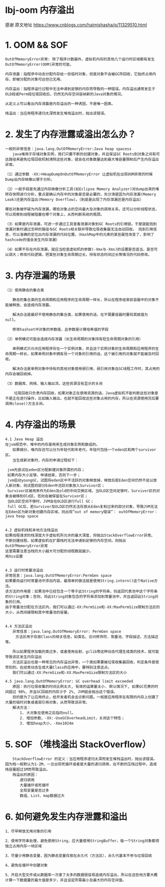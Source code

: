 # lbj-oom 内存溢出

感谢
原文地址
https://www.cnblogs.com/haimishasha/p/11329510.html

# 1. OOM && SOF
    OutOfMemoryError异常: 除了程序计数器外，虚拟机内存的其他几个运行时区域都有发生OutOfMemoryError(OOM)异常的可能，

    内存泄露：指程序中动态分配内存给一些临时对象，但是对象不会被GC所回收，它始终占用内存。即被分配的对象可达但已无用。

    内存溢出：指程序运行过程中无法申请到足够的内存而导致的一种错误。内存溢出通常发生于OLD段或Perm段垃圾回收后，仍然无内存空间容纳新的Java对象的情况。
    
    从定义上可以看出内存泄露是内存溢出的一种诱因，不是唯一因素。
    
    栈溢出：当应用程序递归太深而发生堆栈溢出时，抛出该错误。 

# 2. 发生了内存泄露或溢出怎么办？
    一般的异常信息：java.lang.OutOfMemoryError:Java heap spacess
    　　java堆用于存储对象实例，我们只要不断的创建对象，并且保证GC Roots到对象之间有可达路径来避免垃圾回收机制清除这些对象，就会在对象数量达到最大堆容量限制后产生内存溢出异常。
    
    （1）通过参数 -XX:+HeapDumpOnOutOfMemoryError 让虚拟机在出现OOM异常的时候Dump出内存映像以便于分析。
    
    （2）一般手段是先通过内存映像分析工具(如Eclipse Memory Analyzer)对dump出来的堆转存快照进行分析，重点是确认内存中的对象是否是必要的，先分清是因为内存泄漏(Memory Leak)还是内存溢出(Memory Overflow)。（到底是出现了内存泄漏还是内存溢出）
    
    哪些对象被怀疑为内存泄漏，哪些对象占的空间最大及对象的调用关系，还可以分析线程状态，可以观察到线程被阻塞在哪个对象上，从而判断系统的瓶颈。
    
    （3）如果是内存泄漏，可进一步通过工具查看泄漏对象到GC Roots的引用链。于是就能找到泄漏对象时通过怎样的路径与GC Roots相关联并导致垃圾收集器无法自动回收。 找到引用信息，可以准确的定位出内存泄漏的代码位置。（HashMap中的元素的某些属性改变了，影响了hashcode的值会发生内存泄漏）
    
    （4）如果不存在内存泄漏，就应当检查虚拟机的参数(-Xmx与-Xms)的设置是否适当，是否可以调大；修改代码逻辑，把某些对象生命周期过长，持有状态时间过长等情况的代码修改。



# 3. 内存泄漏的场景
    （1）使用静态的集合类
    
    　　静态的集合类的生命周期和应用程序的生命周期一样长，所以在程序结束前容器中的对象不能被释放，会造成内存泄露。
    
    　　解决办法是最好不使用静态的集合类，如果使用的话，在不需要容器时要将其赋值为null。
    
    　　修改hashset中对象的参数值，且参数是计算哈希值的字段 
    
    （2）单例模式可能会造成内存泄露（长生命周期的对象持有短生命周期对象的引用）
    
    　　单例模式只允许应用程序存在一个实例对象，并且这个实例对象的生命周期和应用程序的生命周期一样长，如果单例对象中拥有另一个对象的引用的话，这个被引用的对象就不能被及时回收。
    
    　　解决办法是单例对象中持有的其他对象使用弱引用，弱引用对象在GC线程工作时，其占用的内存会被回收掉。
    
    （3）数据库、网络、输入输出流，这些资源没有显示的关闭
    
        垃圾回收只负责内存回收，如果对象正在使用资源的话，Java虚拟机不能判断这些对象是不是正在进行操作，比如输入输出，也就不能回收这些对象占用的内存，所以在资源使用完后要调用close()方法关闭。



# 4. 内存溢出的场景
    4.1 Java Heap 溢出
    在jvm规范中，堆中的内存是用来生成对象实例和数组的。 
    　　如果细分，堆内存还可以分为年轻代和年老代，年轻代包括一个eden区和两个survivor区。 
    　　当生成新对象时，内存的申请过程如下：
    
     jvm先尝试在eden区分配新建对象所需的内存；
     如果内存大小足够，申请结束，否则下一步；
     jvm启动youngGC，试图将eden区中不活跃的对象释放掉，释放后若Eden空间仍然不足以放入新对象，则试图将部分Eden中活跃对象放入Survivor区；
     Survivor区被用来作为Eden及old的中间交换区域，当OLD区空间足够时，Survivor区的对象会被移到Old区，否则会被保留在Survivor区；
     当OLD区空间不够时，JVM会在OLD区进行full GC；
     full GC后，若Survivor及OLD区仍然无法存放从Eden复制过来的部分对象，导致JVM无法在Eden区为新对象创建内存区域，则出现”out of memory错误”： outOfMemoryError：java heap space
     
    
    4.2 虚拟机栈和本地方法栈溢出 　　
    如果线程请求的栈深度大于虚拟机所允许的最大深度，将抛出StackOverflowError异常。 　　
    不断创建线程，如果虚拟机在扩展栈时无法申请到足够的内存空间，则抛出OutOfMemoryError异常 　
    这里需要注意当栈的大小越大可分配的线程数就越少。
    用Xss设置
     
    
    4.3 运行时常量池溢出
    异常信息：java.lang.OutOfMemoryError:PermGen space
    如果要向运行时常量池中添加内容，最简单的做法就是使用String.intern()这个Native方法。
    该方法的作用是：如果池中已经包含一个等于此String的字符串，则返回代表池中这个字符串的String对象；否则，将此String对象包含的字符串添加到常量池中，并且返回此String对象的引用。
    由于常量池分配在方法区内，我们可以通过-XX:PermSize和-XX:MaxPermSize限制方法区的大小，从而间接限制其中常量池的容量。
     
    
    4.4 方法区溢出
    　　异常信息：java.lang.OutOfMemoryError: PermGen space
    　   方法区用于存放Class的相关信息，如类名、访问修饰符、常量池、字段描述、方法描述等。
    
    　　所以如果程序加载的类过多，或者使用反射、gclib等这种动态代理生成类的技术，就可能导致该区发生内存溢出
    　　方法区溢出也是一种常见的内存溢出异常，一个类如果要被垃圾收集器回收，判定条件是很苛刻的。在经常动态生成大量Class的应用中，要特别注意这点。 
    　　我们可以通过-XX:PermSize和-XX:MaxPermSize限制方法区的大小
    
    4.5 java.lang.OutOfMemoryError: GC overhead limit exceeded
    　　原因：执行垃圾收集的时间比例太大, 有效的运算量太小. 默认情况下, 如果GC花费的时间超过 98%, 并且GC回收的内存少于 2%, JVM就会抛出这个错误。
    　　目的是为了让应用终止，给开发者机会去诊断问题。一般是应用程序在有限的内存上创建了大量的临时对象或者弱引用对象，从而导致该异常。
    　　解决方法：
    　　　　1. 大对象在使用之后指向null。
    　　　　2. 增加参数，-XX:-UseGCOverheadLimit，关闭这个特性；
    　　　　3. 增加heap大小，-Xmx1024m



# 5. SOF （堆栈溢出 StackOverflow）
    　　StackOverflowError 的定义：当应用程序递归太深而发生堆栈溢出时，抛出该错误。 因为栈一般默认为1-2M，一旦出现死循环或者是大量的递归调用，在不断的压栈过程中，造成栈容量超过1M而导致溢出。 
    　　栈溢出的原因： 
    　　　　递归调用 
    　　　　大量循环或死循环 
    　　　　全局变量是否过多 
    　　　　数组、List、map数据过大



# 6. 如何避免发生内存泄露和溢出
    1、尽早释放无用对象的引用
    
    2、使用字符串处理，避免使用String，应大量使用StringBuffer，每一个String对象都得独立占用内存一块区域
    
    3、尽量少用静态变量，因为静态变量存放在永久代（方法区），永久代基本不参与垃圾回收
    
    4、避免在循环中创建对象
    
    5、开启大型文件或从数据库一次拿了太多的数据很容易造成内存溢出，所以在这些地方要大概计算一下数据量的最大值是多少，并且设定所需最小及最大的内存空间值。

    

